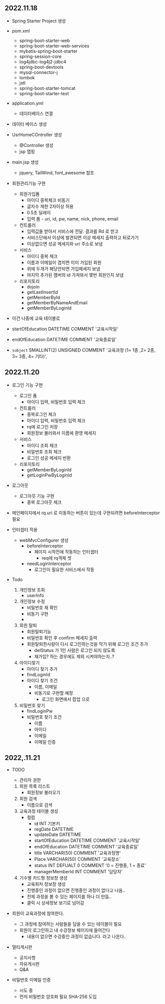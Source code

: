 ## 2022.11.18

- Spring Starter Project 생성
- pom.xml
    - spring-boot-starter-web
    - spring-boot-starter-web-services
    - mybatis-spring-boot-starter
    - spring-session-core
    - log4jdbc-log4j2-jdbc4
    - spring-boot-devtools
    - mysql-connector-j
    - lombok
    - jstl
    - spring-boot-starter-tomcat
    - spring-boot-starter-test
- application.yml
    - 데이터베이스 연결
- 데이터 베이스 생성
- UsrHomeCOntroller 생성
    - @Controller 생성
    - jsp 맵핑
- main.jsp 생성
    - jquery, TailWind, font_awesome 참조


- 회원관리기능 구현
    - 회원가입폼
        - 아이디 중복체크 비동기
        - 글자수 제한 2자이상 허용
        - 0.5초 딜레이
        - 입력 폼 - uri, id, pw, name, nick, phone, email
    - 컨트롤러 
        - 입력값들 받아서 서비스에 전달. 결과를 Rd 로 받고
        - 서비스단에서 이상에 발견되면 이상 메세지 출력하고 뒤로가기
        - 이상없으면 성공 메세지와 uri 주소로 보냄
    - 서비스
        - 아이디 중복 체크
        - 이름과 이메일이 겹치면 이미 가입된 회원
        - 위에 두개가 해당안되면 가입메세지 보냄
        - 마지막 추가된 맴버의 id 가져와서 몇번 회원인지 보냄
    - 리포지토리
        - dojoin
        - getLastInsertId
        - getMemberById
        - getMemberByNameAndEmail
        - getMemberByLoginId



- 이건 나중에 교육 테이블로
- startOfEducation DATETIME COMMENT '교육시작일' 
- endOfEducation DATETIME COMMENT '교육종료일'
- `subject` SMALLINT(2) UNSIGNED COMMENT '교육과정 (1= 1종 ,2= 2종, 3= 3종, 4= 기타)',

## 2022.11.20

- 로그인 기능 구현
    - 로그인 폼
        - 아이디 입력, 비밀번호 입력 체크
    - 컨트롤러
         - 중복로그인 체크
         - 아이디 입력, 비밀번호 입력 체크
         - rq에 로그인 저장
         - 회원정보 불러와서 이름에 환영 메세지
    - 서비스
        - 아이디 조회 체크
        - 비밀번호 조회 체크
        - 로그인 성공 메세지 반환
    - 리포지토리
        - getMemberByLoginId
        - getLoginPwByLoginId

- 로그아웃
    - 로그아웃 기능 구현
        - 중복 로그아웃 체크

- 메인페이지에서 rq.uri 로 이동하는 버튼이 있는데 구현되려면 beforeInterceptor 필요
- 인터셉터 적용
    - webMvcConfigurer 생성
        - beforeInterceptor
            - 페이지 시작전에 작동하는 인터셉터
                - req에 rq객체 셋
        - needLoginInterceptor
            - 로그인이 필요한 서비스에서 작동

- Todo
    1. 개인정보 조회
        - userInfo
    2. 개인정보 수정
        - 비밀번호 재 확인
        - 비동기 구현
        - 
    3. 회원 탈퇴
        - 회원탈퇴기능
        - 비밀번호 확인 후 confirm 메세지 출력 
        - 회원탈퇴한사람이 다시 로그인하는것을 막기 위해 로그인 조건 추가
            - delStatus 가 1인 사람은 로그인 되지 않도록
            - 재가입? 하는 경우에도 제외 시켜야하는지..?
    4. 아이디찾기
        - 아이디 찾기 추가
        - findLoginId
        - 아이디 찾기 조건
            - 이름, 이메일
            - 비동기로 구현할 예정
                - 로그인 화면에서 팝업 으로 
    5. 비밀번호 찾기
		- findLoginPw
        - 비밀번호 찾기 조건
            - 이름
            - 아이디
            - 이메일
            - 이메일 인증

## 2022,.11.21
- TODO
    - 관리자 권한
    1. 회원 목록 리스트
        - 회원정보 불러오기
    2. 회원 검색
        - 이름으로 검색
    3. 교육과정 테이블 생성
        - 컬럼
            - id INT 기본키
            - regDate DATETIME
            - updateDate DATETIME
            - startOfEducation DATETIME COMMENT '교육시작일' 
            - endOfEducation DATETIME COMMENT '교육종료일'
            - title VARCHAR(50) COMMENT '교육과정명'
            - Place VARCHAR(50) COMMENT '교육장소'
            - status INT DEFUALT 0 COMMENT '0 = 진행중, 1 = 종료'
            - managerMemberId INT COMMENT '담당자'
    4. 기수별 카드형 정보창 생성
        - 교육회차 정보창 생성
        - 진행중인 과정이 없으면 진행중인 과정이 없다고 나옴..
        - 전체 과정을 볼 수 있는 페이지를 하나 더 만듬..
        - 클릭 시 상세정보 보기로 넘어감


- 회원이 교육과정에 참여한다.
    - 그 과정에 참여하는 사람들을 담을 수 있는 테이블이 필요
    - 회원이 로그인하고 내 수강정보 페이지에 들어간다
        - 내용이 없으면 수강중인 과정이 없습니다. 라고 나온다.
        

- 멀티게시판
    - 공지사항
    - 자유게시판
    - Q&A
    
- 비밀번호 이메일 인증
    - 시도 중
    - 먼저 비밀번호 암호화 필요 SHA-256 도입






